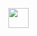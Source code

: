 <a class="navbar-brand js-scroll-trigger" href="www.snapdev.com.br"> <img src="http://www.snapdev.com.br/img/logo.png" alt="" style="height: 40px"> </a>
